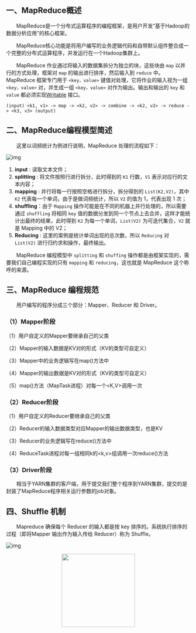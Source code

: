 ## 一、MapReduce概述

&emsp;&emsp;MapReduce是一个分布式运算程序的编程框架，是用户开发“基于Hadoop的数据分析应用”的核心框架。

&emsp;&emsp;MapReduce核心功能是将用户编写的业务逻辑代码和自带默认组件整合成一个完整的分布式运算程序，并发运行在一个Hadoop集群上。

&emsp;&emsp;MapReduce 作业通过将输入的数据集拆分为独立的块，这些块由 `map` 以并行的方式处理，框架对 `map` 的输出进行排序，然后输入到 `reduce` 中。MapReduce 框架专门用于 `<key，value>` 键值对处理，它将作业的输入视为一组 `<key，value>` 对，并生成一组 `<key，value>` 对作为输出。输出和输出的 `key` 和 `value` 都必须实现[Writable](http://hadoop.apache.org/docs/stable/api/org/apache/hadoop/io/Writable.html) 接口。

```
(input) <k1, v1> -> map -> <k2, v2> -> combine -> <k2, v2> -> reduce -> <k3, v3> (output)
```



## 二、MapReduce编程模型简述

&emsp;&emsp;这里以词频统计为例进行说明，MapReduce 处理的流程如下：

![img](https://gitee.com/MartinHub/MartinHub-notes/raw/master/notes/01-大数据相关技术栈/03-Hadoop-MapReduce/images/mapreduceProcess.png)

1. **input** : 读取文本文件；
2. **splitting** : 将文件按照行进行拆分，此时得到的 `K1` 行数，`V1` 表示对应行的文本内容；
3. **mapping** : 并行将每一行按照空格进行拆分，拆分得到的 `List(K2,V2)`，其中 `K2` 代表每一个单词，由于是做词频统计，所以 `V2` 的值为 1，代表出现 1 次；
4. **shuffling**：由于 `Mapping` 操作可能是在不同的机器上并行处理的，所以需要通过 `shuffling` 将相同 `key` 值的数据分发到同一个节点上去合并，这样才能统计出最终的结果，此时得到 `K2` 为每一个单词，`List(V2)` 为可迭代集合，`V2` 就是 Mapping 中的 V2；
5. **Reducing** : 这里的案例是统计单词出现的总次数，所以 `Reducing` 对 `List(V2)` 进行归约求和操作，最终输出。

&emsp;&emsp;MapReduce 编程模型中 `splitting` 和 `shuffing` 操作都是由框架实现的，需要我们自己编程实现的只有 `mapping` 和 `reducing`，这也就是 MapReduce 这个称呼的来源。

## 三、MapReduce  编程规范

&emsp;&emsp;用户编写的程序分成三个部分：Mapper、Reducer 和 Driver。

### （1）Mapper阶段

（1）用户自定义的Mapper要继承自己的父类

（2）Mapper的输入数据是KV对的形式（KV的类型可自定义）

（3）Mapper中的业务逻辑写在map()方法中

（4）Mapper的输出数据是KV对的形式（KV的类型可自定义）

（5）map()方法（MapTask进程）对每一个<K,V>调用一次

### （2）Reducer阶段

（1）用户自定义的Reducer要继承自己的父类

（2）Reducer的输入数据类型对应Mapper的输出数据类型，也是KV

（3）Reducer的业务逻辑写在reduce()方法中

（4）ReduceTask进程对每一组相同k的<k,v>组调用一次reduce()方法

### （3）Driver阶段

&emsp;&emsp;相当于YARN集群的客户端，用于提交我们整个程序到YARN集群，提交的是封装了MapReduce程序相关运行参数的job对象。

## 四、Shuffle  机制

&emsp;&emsp;Mapreduce 确保每个 Reducer 的输入都是按 key 排序的。系统执行排序的过程（即将Mapper 输出作为输入传给 Reducer）称为 Shuffle。

![img](https://gitee.com/MartinHub/MartinHub-notes/raw/master/notes/01-大数据相关技术栈/03-Hadoop-MapReduce/images/shuffle.png)



<div align="center"> <img  src="https://gitee.com/MartinHub/MartinHub-notes/raw/master/images/weixin.png" width="200"/> </div>
